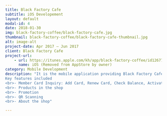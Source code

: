 ```yaml
---
title: Black Factory Cafe
subtitle: iOS Developement
layout: default
modal-id: 4
date: 2018-01-30
img: black-factory-coffee/black-factory-cafe.jpg
thumbnail: black-factory-coffee/black-factory-cafe-thumbnail.jpg
alt: image-alt
project-date: Apr 2017 – Jun 2017
client: Black Factory Cafe
project-url: 
    - url: https://itunes.apple.com/kh/app/black-factory-coffee/id1267750523?mt=8
      name: iOS (Removed from AppStore by owner)
category: Mobile Development
description: "It is the mobile application providing Black Factory Cafe's customer to perform some activities in mobile environment.
Key features included
<br>- Member Card Inquiry: Add Card, Renew Card, Check Balance, Activate/Deactivate, ...
<br>- Products in the shop
<br>- Promotion
<br>- QR Scanning
<br>- About the shop"

---
```

